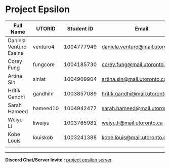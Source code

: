 # Project Epsilon

| Full Name | UTORID | Student ID | Email | Best Way to Contact | Discord Username |
|-----------|--------|------------|-------|---------------------|------------------|
| Daniela Venturo Esaine | venturo4 | 1004777949 | daniela.venturo@mail.utoronto.ca | 4372283100 | Daniela Venturo#2238 |
| Corey Fung | fungcore | 1004185730 | corey.fung@mail.utoronto.ca | 4168549928 | WaxWing#7817 |
| Artina Sin | siniat | 1004909904 | artina.sin@mail.utoronto.ca | 4379840605 | Adin#1723 |
| Hritik Gandhi| gandhihr | 1003857089 | hritik.gandhi@mail.utoronto.ca | 4379921361 | crunchyapple#0872 |
| Sarah Hameed| hameed10 | 1004942477 | sarah.hameed@mail.utoronto.ca | 6472135521 | reeger#6265 |
| Weiyu Li| liweiyu | 1003765981 | weiyu.li@mail.utoronto.ca | 4379827267 | Weiyu Li#8259 |
| Kobe Louis| louiskob | 1003241388 | kobe.louis@mail.utoronto.ca | 6475391961 | Trippyman123#0654 |
| | | | | | |
---
**Discord Chat/Server Invite :** [project epsilon server](https://discord.gg/9FtuSgjBuJ)
